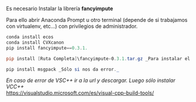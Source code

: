 Es necesario Instalar la librería **fancyimpute**

Para ello abrir Anaconda Prompt u otro terminal (depende de si trabajamos con virtualenv, etc...)
con privilegios de administrador.
   
```powershell
conda install ecos
conda install CVXcanon
pip install fancyimpute==0.3.1.

pip install [Ruta Completa]\fancyimpute-0.3.1.tar.gz _Para instalar el .tar.gz adjunto_

pip install msgpack _Sólo si nos da error._
```
   
_En caso de error de VSC++ ir a la url y descargar. Luego sólo instalar VCC++_   
https://visualstudio.microsoft.com/es/visual-cpp-build-tools/
